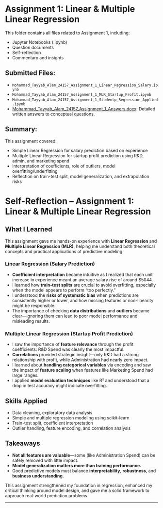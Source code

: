 # Assignment 1: Linear & Multiple Linear Regression

This folder contains all files related to Assignment 1, including:
- Jupyter Notebooks (.ipynb)
- Question documents
- Self-reflection
- Commentary and insights

## Submitted Files:
- `Mohammad_Tayyab_Alam_24157_Assignment_1_Linear_Regression_Salary.ipynb`
- `Mohammad_Tayyab_Alam_24157_Assignment_1_MLR_Startup_Profit.ipynb`
- `Mohammad_Tayyab_Alam_24157_Assignment_1_Studentp_Regression_Applied.ipynb`
- [Mohammad_Tayyab_Alam_24157_Assignment_1_Answers.docx](./Mohammad_Tayyab_Alam_24157_Assignment_1_Answers.docx): Detailed written answers to conceptual questions.

## Summary:
This assignment covered:
- Simple Linear Regression for salary prediction based on experience
- Multiple Linear Regression for startup profit prediction using R&D, admin, and marketing spend
- Interpretation of coefficients, role of outliers, model overfitting/underfitting
- Reflection on train-test split, model generalization, and extrapolation risks


#  Self-Reflection – Assignment 1: Linear & Multiple Linear Regression

## What I Learned

This assignment gave me hands-on experience with **Linear Regression** and **Multiple Linear Regression (MLR)**, helping me understand both theoretical concepts and practical applications of predictive modeling.

###  Linear Regression (Salary Prediction)
- **Coefficient interpretation** became intuitive as I realized that each unit increase in experience meant an average salary rise of around $5044.
- I learned how **train-test splits** are crucial to avoid overfitting, especially when the model appears to perform “too perfectly.”
- I understood the **risks of systematic bias** when predictions are consistently higher or lower, and how missing features or non-linearity might be responsible.
- The importance of checking **data distributions** and **outliers** became clear—ignoring them can lead to poor model performance and misleading results.

###  Multiple Linear Regression (Startup Profit Prediction)
- I saw the importance of **feature relevance** through the profit coefficients: R&D Spend was clearly the most impactful.
- **Correlations** provided strategic insight—only R&D had a strong relationship with profit, while Administration had nearly zero impact.
- I learned about **handling categorical variables** via encoding and saw the impact of **feature scaling** when features like Marketing Spend had large ranges.
- I applied **model evaluation techniques** like R² and understood that a drop in test accuracy might indicate overfitting.

## Skills Applied
- Data cleaning, exploratory data analysis
- Simple and multiple regression modeling using scikit-learn
- Train-test split, coefficient interpretation
- Outlier handling, feature encoding, and correlation analysis

## Takeaways
- **Not all features are valuable**—some (like Administration Spend) can be safely removed with little impact.
- **Model generalization matters more than training performance.**
- Good predictive models must balance **interpretability**, **robustness**, and **business understanding**.

This assignment strengthened my foundation in regression, enhanced my critical thinking around model design, and gave me a solid framework to approach real-world prediction problems.

---

